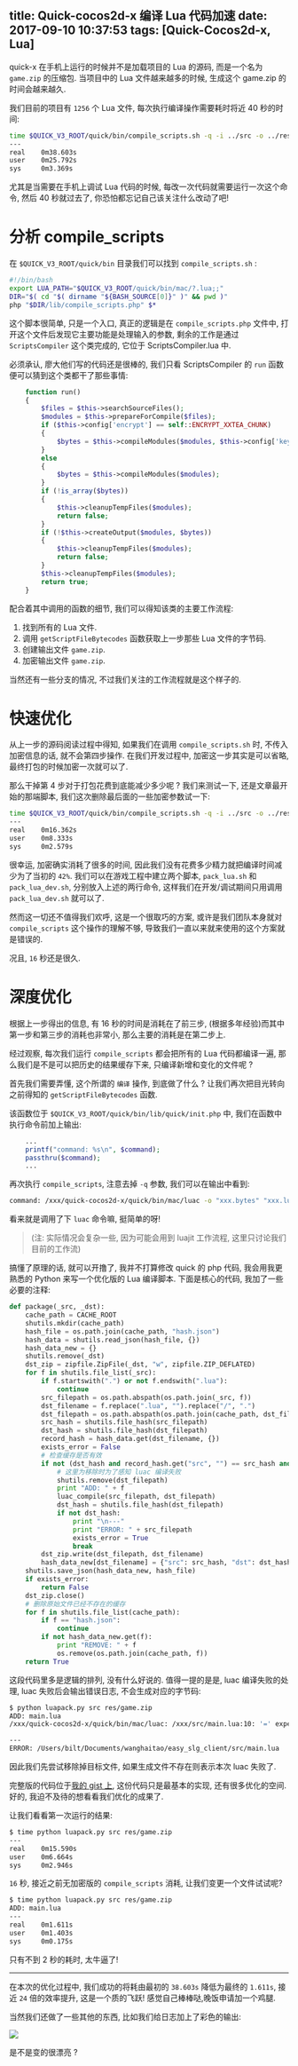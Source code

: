 title: Quick-cocos2d-x 编译 Lua 代码加速
date: 2017-09-10 10:37:53
tags: [Quick-Cocos2d-x, Lua]
---

quick-x 在手机上运行的时候并不是加载项目的 Lua 的源码, 而是一个名为 `game.zip` 的压缩包. 当项目中的 Lua 文件越来越多的时候, 生成这个 game.zip 的时间会越来越久.

我们目前的项目有 `1256` 个 Lua 文件, 每次执行编译操作需要耗时将近 40 秒的时间:

```sh
time $QUICK_V3_ROOT/quick/bin/compile_scripts.sh -q -i ../src -o ../res/game.zip -e xxtea_zip -ek xxxx -es xxx
---
real    0m38.603s
user    0m25.792s
sys     0m3.369s
```

尤其是当需要在手机上调试 Lua 代码的时候, 每改一次代码就需要运行一次这个命令, 然后 40 秒就过去了, 你恐怕都忘记自己该关注什么改动了吧!

<!--more-->

# 分析 compile_scripts

在 `$QUICK_V3_ROOT/quick/bin` 目录我们可以找到 `compile_scripts.sh` :

```sh
#!/bin/bash
export LUA_PATH="$QUICK_V3_ROOT/quick/bin/mac/?.lua;;"
DIR="$( cd "$( dirname "${BASH_SOURCE[0]}" )" && pwd )"
php "$DIR/lib/compile_scripts.php" $*
```

这个脚本很简单, 只是一个入口, 真正的逻辑是在 `compile_scripts.php` 文件中, 打开这个文件后发现它主要功能是处理输入的参数, 剩余的工作是通过 `ScriptsCompiler` 这个类完成的, 它位于 ScriptsCompiler.lua 中.

必须承认, 廖大他们写的代码还是很棒的, 我们只看 ScriptsCompiler 的 `run` 函数便可以猜到这个类都干了那些事情:

```php
    function run()
    {
        $files = $this->searchSourceFiles();
        $modules = $this->prepareForCompile($files);
        if ($this->config['encrypt'] == self::ENCRYPT_XXTEA_CHUNK)
        {
            $bytes = $this->compileModules($modules, $this->config['key'], $this->config['sign']);
        }
        else
        {
            $bytes = $this->compileModules($modules);
        }
        if (!is_array($bytes))
        {
            $this->cleanupTempFiles($modules);
            return false;
        }
        if (!$this->createOutput($modules, $bytes))
        {
            $this->cleanupTempFiles($modules);
            return false;
        }
        $this->cleanupTempFiles($modules);
        return true;
    }
```

配合着其中调用的函数的细节, 我们可以得知该类的主要工作流程:

1. 找到所有的 Lua 文件.
2. 调用 `getScriptFileBytecodes` 函数获取上一步那些 Lua 文件的字节码.
3. 创建输出文件 `game.zip`.
4. 加密输出文件 `game.zip`.

当然还有一些分支的情况, 不过我们关注的工作流程就是这个样子的.


# 快速优化

从上一步的源码阅读过程中得知, 如果我们在调用 `compile_scripts.sh` 时, 不传入加密信息的话, 就不会第四步操作. 在我们开发过程中, 加密这一步其实是可以省略, 最终打包的时候加密一次就可以了.

那么干掉第 4 步对于打包花费到底能减少多少呢 ? 我们来测试一下, 还是文章最开始的那端脚本, 我们这次删除最后面的一些加密参数试一下:

```sh
time $QUICK_V3_ROOT/quick/bin/compile_scripts.sh -q -i ../src -o ../res/game.zip
---
real    0m16.362s
user    0m8.333s
sys     0m2.579s
```

很幸运, 加密确实消耗了很多的时间, 因此我们没有花费多少精力就把编译时间减少为了当初的 `42%`. 我们可以在游戏工程中建立两个脚本, `pack_lua.sh` 和 `pack_lua_dev.sh`, 分别放入上述的两行命令, 这样我们在开发/调试期间只用调用 `pack_lua_dev.sh` 就可以了.

然而这一切还不值得我们欢呼, 这是一个很取巧的方案, 或许是我们团队本身就对 `compile_scripts` 这个操作的理解不够, 导致我们一直以来就来使用的这个方案就是错误的.

况且, `16` 秒还是很久.


# 深度优化

根据上一步得出的信息, 有 16 秒的时间是消耗在了前三步, (根据多年经验)而其中第一步和第三步的消耗也非常小, 那么主要的消耗是在第二步上.

经过观察, 每次我们运行 `compile_scripts` 都会把所有的 Lua 代码都编译一遍, 那么我们是不是可以把历史的结果缓存下来, 只编译新增和变化的文件呢 ?

首先我们需要弄懂, 这个所谓的 `编译` 操作, 到底做了什么 ? 让我们再次把目光转向之前得知的 `getScriptFileBytecodes` 函数.

该函数位于 `$QUICK_V3_ROOT/quick/bin/lib/quick/init.php` 中, 我们在函数中执行命令前加上输出:

```php
    ...
    printf("command: %s\n", $command);
    passthru($command);
    ...
```

再次执行 `compile_scripts`, 注意去掉 `-q` 参数, 我们可以在输出中看到:

```sh
command: /xxx/quick-cocos2d-x/quick/bin/mac/luac -o "xxx.bytes" "xxx.lua"
```

看来就是调用了下 `luac` 命令嘛, 挺简单的呀!

> (注: 实际情况会复杂一些, 因为可能会用到 luajit 工作流程, 这里只讨论我们目前的工作流)

搞懂了原理的话, 就可以开撸了, 我并不打算修改 quick 的 php 代码, 我会用我更熟悉的 Python 来写一个优化版的 Lua 编译脚本. 下面是核心的代码, 我加了一些必要的注释:

```python
def package(_src, _dst):
    cache_path = CACHE_ROOT
    shutils.mkdir(cache_path)
    hash_file = os.path.join(cache_path, "hash.json")
    hash_data = shutils.read_json(hash_file, {})
    hash_data_new = {}
    shutils.remove(_dst)
    dst_zip = zipfile.ZipFile(_dst, "w", zipfile.ZIP_DEFLATED)
    for f in shutils.file_list(_src):
        if f.startswith(".") or not f.endswith(".lua"):
            continue
        src_filepath = os.path.abspath(os.path.join(_src, f))
        dst_filename = f.replace(".lua", "").replace("/", ".")
        dst_filepath = os.path.abspath(os.path.join(cache_path, dst_filename))
        src_hash = shutils.file_hash(src_filepath)
        dst_hash = shutils.file_hash(dst_filepath)
        record_hash = hash_data.get(dst_filename, {})
        exists_error = False
        # 检查缓存是否有效
        if not (dst_hash and record_hash.get("src", "") == src_hash and record_hash.get("dst", "") == dst_hash):
            # 这里为移除时为了感知 luac 编译失败
            shutils.remove(dst_filepath)
            print "ADD: " + f
            luac_compile(src_filepath, dst_filepath)
            dst_hash = shutils.file_hash(dst_filepath)
            if not dst_hash:
                print "\n---"
                print "ERROR: " + src_filepath
                exists_error = True
                break
        dst_zip.write(dst_filepath, dst_filename)
        hash_data_new[dst_filename] = {"src": src_hash, "dst": dst_hash}
    shutils.save_json(hash_data_new, hash_file)
    if exists_error:
        return False
    dst_zip.close()
    # 删除原始文件已经不存在的缓存
    for f in shutils.file_list(cache_path):
        if f == "hash.json":
            continue
        if not hash_data_new.get(f):
            print "REMOVE: " + f
            os.remove(os.path.join(cache_path, f))
    return True
```

这段代码里多是逻辑的排列, 没有什么好说的. 值得一提的是是, luac 编译失败的处理, luac 失败后会输出错误日志, 不会生成对应的字节码:

```sh
$ python luapack.py src res/game.zip
ADD: main.lua
/xxx/quick-cocos2d-x/quick/bin/mac/luac: /xxx/src/main.lua:10: '=' expected near 'package'

---
ERROR: /Users/bilt/Documents/wanghaitao/easy_slg_client/src/main.lua
```

因此我们先尝试移除掉目标文件, 如果生成文件不存在则表示本次 luac 失败了. 

完整版的代码位于[我的 gist 上][1], 这份代码只是最基本的实现, 还有很多优化的空间. 好的, 我迫不及待的想看看我们优化的成果了.

让我们看看第一次运行的结果:

```sh
$ time python luapack.py src res/game.zip
---
real    0m15.590s
user    0m6.664s
sys     0m2.946s
```

`16` 秒, 接近之前无加密版的 `compile_scripts` 消耗, 让我们变更一个文件试试呢?

```sh
$ time python luapack.py src res/game.zip
ADD: main.lua
---
real    0m1.611s
user    0m1.403s
sys     0m0.175s
```

只有不到 2 秒的耗时, 太牛逼了!

---

在本次的优化过程中, 我们成功的将耗由最初的 `38.603s` 降低为最终的 `1.611s`, 接近 `24` 倍的效率提升, 这是一个质的飞跃! 感觉自己棒棒哒,晚饭申请加一个鸡腿.


当然我们还做了一些其他的东西, 比如我们给日志加上了彩色的输出:

![][2]

是不是变的很漂亮 ?

[1]: https://gist.github.com/justbilt/7c881cbdbff74f3fdd97278355d22fed
[2]: https://ws4.sinaimg.cn/large/006tKfTcly1fjep3wv9cjj30vz03uq3p.jpg